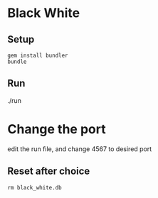 # Black White

## Setup

```
gem install bundler
bundle
```

## Run
./run

# Change the port
edit the run file, and change 4567 to desired port

## Reset after choice

```
rm black_white.db
```
